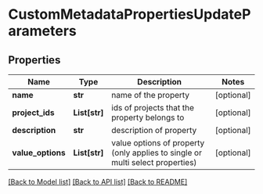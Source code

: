 # CustomMetadataPropertiesUpdateParameters

## Properties
Name | Type | Description | Notes
------------ | ------------- | ------------- | -------------
**name** | **str** | name of the property | [optional] 
**project_ids** | **List[str]** | ids of projects that the property belongs to | [optional] 
**description** | **str** | description of property | [optional] 
**value_options** | **List[str]** | value options of property (only applies to single or multi select properties) | [optional] 

[[Back to Model list]](../README.md#documentation-for-models) [[Back to API list]](../README.md#documentation-for-api-endpoints) [[Back to README]](../README.md)


